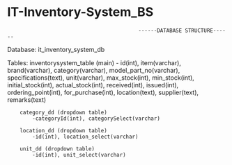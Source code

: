# IT-Inventory-System_BS

                                              ------DATABASE STRUCTURE------

Database: it_inventory_system_db

Tables: 
        inventorysystem_table (main)
            - id(int), item(varchar), brand(varchar), category(varchar), model_part_no(varchar), specifications(text), unit(varchar), max_stock(int), min_stock(int),           
              initial_stock(int), actual_stock(int), received(int), issued(int), ordering_point(int), for_purchase(int), location(text), supplier(text), remarks(text)
        
        category_dd (dropdown table)
            -categoryId(int), categorySelect(varchar)	
        
        location_dd (dropdown table)
            -id(int), location_select(varchar)
        
        unit_dd (dropdown table)
            -id(int), unit_select(varchar)
